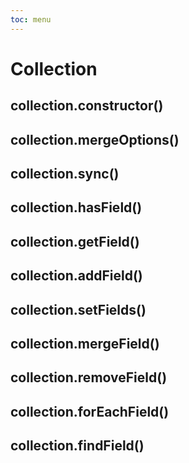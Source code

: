 ```yaml
---
toc: menu
---
```


# Collection

## collection.constructor()
## collection.mergeOptions()
## collection.sync()
## collection.hasField()
## collection.getField()
## collection.addField()
## collection.setFields()
## collection.mergeField()
## collection.removeField()
## collection.forEachField()
## collection.findField()